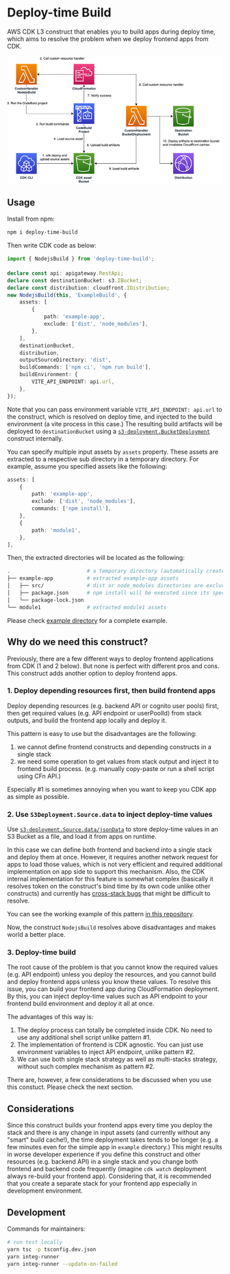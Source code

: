 # Deploy-time Build
AWS CDK L3 construct that enables you to build apps during deploy time, which aims to resolve the problem when we deploy frontend apps from CDK.

![architecture](./imgs/architecture.png)

## Usage
Install from npm:

```sh
npm i deploy-time-build
```

Then write CDK code as below:

```ts
import { NodejsBuild } from 'deploy-time-build';

declare const api: apigateway.RestApi;
declare const destinationBucket: s3.IBucket;
declare const distribution: cloudfront.IDistribution;
new NodejsBuild(this, 'ExampleBuild', {
    assets: [
        {
            path: 'example-app',
            exclude: ['dist', 'node_modules'],
        },
    ],
    destinationBucket,
    distribution,
    outputSourceDirectory: 'dist',
    buildCommands: ['npm ci', 'npm run build'],
    buildEnvironment: {
        VITE_API_ENDPOINT: api.url,
    },
});
```

Note that you can pass environment variable `VITE_API_ENDPOINT: api.url` to the construct, which is resolved on deploy time, and injected to the build environment (a vite process in this case.)
The resulting build artifacts will be deployed to `destinationBucket` using a [`s3-deployment.BucketDeployment`](https://docs.aws.amazon.com/cdk/api/v2/docs/aws-cdk-lib.aws_s3_deployment.BucketDeployment.html) construct internally.

You can specify multiple input assets by `assets` property. These assets are extracted to a respective sub directory in a temporary directory. For example, assume you specified assets like the following:

```ts
assets: [
    {
        path: 'example-app',
        exclude: ['dist', 'node_modules'],
        commands: ['npm install'],
    },
    {
        path: 'module1',
    },
],
```

Then, the extracted directories will be located as the following:

```sh
.                         # a temporary directory (automatically created)
├── example-app           # extracted example-app assets
│   ├── src/              # dist or node_modules directories are excluded even if they exist locally.
│   ├── package.json      # npm install will be executed since its specified in `commands` property.
│   └── package-lock.json
└── module1               # extracted module1 assets
```

Please check [example directory](./example/) for a complete example. 

## Why do we need this construct?
Previously, there are a few different ways to deploy frontend applications from CDK (1 and 2 below). But none is perfect with different pros and cons. This construct adds another option to deploy frontend apps.

### 1. Deploy depending resources first, then build frontend apps
Deploy depending resources (e.g. backend API or cognito user pools) first, then get required values (e.g. API endpoint or userPoolId) from stack outputs, and build the frontend app locally and deploy it.

This pattern is easy to use but the disadvantages are the following:

1. we cannot define frontend constructs and depending constructs in a single stack
2. we need some operation to get values from stack output and inject it to frontend build process. (e.g. manually copy-paste or run a shell script using CFn API.)

Especially #1 is sometimes annoying when you want to keep you CDK app as simple as possible.

### 2. Use `S3Deployment.Source.data` to inject deploy-time values
Use [`s3-deployment.Source.data/jsonData`](https://github.com/aws/aws-cdk/pull/18659) to store deploy-time values in an S3 Bucket as a file, and load it from apps on runtime. 

In this case we can define both frontend and backend into a single stack and deploy them at once. However, it requires another network request for apps to load those values, which is not very efficient and required additional implementation on app side to support this mechanism. Also, the CDK internal implementation for this feature is somewhat complex (basically it resolves token on the construct's bind time by its own code unlike other constructs) and currently has [cross-stack bugs](https://github.com/aws/aws-cdk/issues/19257) that might be difficult to resolve.

You can see the working example of this pattern [in this repository](https://github.com/aws-samples/nextjs-authentication-ui-using-amplify-ui-with-cognito#deploy-cdk-stacks).

Now, the construct `NodejsBuild` resolves above disadvantages and makes world a better place.

### 3. Deploy-time build
The root cause of the problem is that you cannot know the required values (e.g. API endpoint) unless you deploy the resources, and you cannot build and deploy frontend apps unless you know these values. To resolve this issue, you can build your frontend app during CloudFormation deployment. By this, you can inject deploy-time values such as API endpoint to your frontend build environment and deploy it all at once.

The advantages of this way is:

1. The deploy process can totally be completed inside CDK. No need to use any additional shell script unlike pattern #1.
2. The implementation of frontend is CDK agnostic. You can just use environment variables to inject API endpoint, unlike pattern #2.
3. We can use both single stack strategy as well as multi-stacks strategy, without such complex mechanism as pattern #2.

There are, however, a few considerations to be discussed when you use this constuct. Please check the next section.

## Considerations
Since this construct builds your frontend apps every time you deploy the stack and there is any change in input assets (and currently without any "smart" build cache!), the time deployment takes tends to be longer (e.g. a few minutes even for the simple app in `example` directory.) This might results in worse developer experience if you define this construct and other resources (e.g. backend API) in a single stack and you change both frontend and backend code frequently (imagine `cdk watch` deployment always re-build your frontend app). Considering that, it is recommended that you create a separate stack for your frontend app especially in development environment.

## Development
Commands for maintainers:

```sh
# run test locally
yarn tsc -p tsconfig.dev.json
yarn integ-runner
yarn integ-runner --update-on-failed
```
